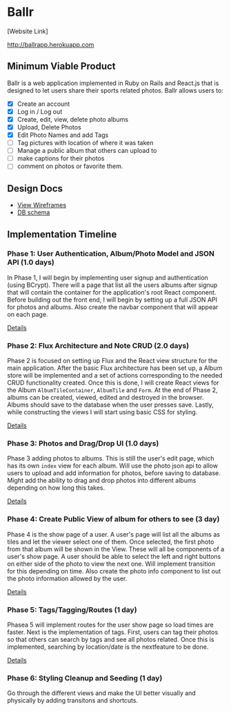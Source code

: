 # Ballr

[Website Link]

http://ballrapp.herokuapp.com

## Minimum Viable Product

Ballr is a web application implemented in Ruby on Rails and React.js that is designed to let users share their sports related photos. Ballr allows users to:

<!-- This is a Markdown checklist. Use it to keep track of your progress! -->

- [x] Create an account
- [x] Log in / Log out
- [x] Create, edit, view, delete photo albums
- [x] Upload, Delete Photos
- [x] Edit Photo Names and add Tags
- [ ] Tag pictures with location of where it was taken
- [ ] Manage a public album that others can upload to
- [ ] make captions for their photos
- [ ] comment on photos or favorite them.

## Design Docs
* [View Wireframes][view]
* [DB schema][schema]

[view]: ./docs/views.md
[schema]: ./docs/schema.md

## Implementation Timeline

### Phase 1: User Authentication, Album/Photo Model and JSON API (1.0 days)

In Phase 1, I will begin by implementing user signup and authentication (using
BCrypt). There will a page that list all the users albums after signup that will
contain the container for the application's root React component. Before
building out the front end, I will begin by setting up a full JSON API for photos
and albums. Also create the navbar component that will appear on each page.

[Details][phase-one]

### Phase 2: Flux Architecture and Note CRUD (2.0 days)

Phase 2 is focused on setting up Flux and the React view
structure for the main application. After the basic Flux architecture has been
set up, a Album store will be implemented and a set of actions corresponding to
the needed CRUD functionality created. Once this is done, I will create React
views for the Album `AlbumTileContainer`, `AlbumTile` and `Form`. At the end of
Phase 2, albums can be created, viewed, edited and destroyed in the browser.
Albums should save to the database when the user presses save.
Lastly, while constructing the views I will start using basic CSS  for
styling.

[Details][phase-two]

### Phase 3: Photos and Drag/Drop UI (1.0 days)

Phase 3 adding photos to albums. This is still the user's edit page, which has
its own `index` view for each album. Will use the photo json api to allow users
to upload and add information for photos, before saving to database. Might add
the ability to drag and drop photos into different albums depending on how long
this takes.

[Details][phase-three]

### Phase 4: Create Public View of album for others to see (3 day)

Phase 4 is the show page of a user. A user's page will list all the albums as
tiles and let the viewer select one of them. Once selected, the first photo from
that album will be shown in the  View. These will all be components of a user's
show page. A user should be able to select the left and right buttons on either
side of the photo to view the next one. Will implement transition for this
depending on time. Also create the photo info component to list out the photo
information allowed by the user.



[Details][phase-four]

### Phase 5: Tags/Tagging/Routes (1 day)

Phasea 5 will implement routes for the user show page so load times are faster.
Next is the implementation of tags. First, users can tag their photos so that
others can search by tags and see all photos related. Once this is implemented,
searching by location/date is the nextfeature to be done.

[Details][phase-five]

### Phase 6: Styling Cleanup and Seeding (1 day)

Go through the different views and make the UI better visually and physically
by adding transitons and shortcuts.


[phase-one]: ./docs/phases/phase1.md
[phase-two]: ./docs/phases/phase2.md
[phase-three]: ./docs/phases/phase3.md
[phase-four]: ./docs/phases/phase4.md
[phase-five]: ./docs/phases/phase5.md
